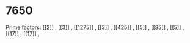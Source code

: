 # 7650

Prime factors: [[2]] , [[3]] , [[1275]] , [[3]] , [[425]] , [[5]] , [[85]] , [[5]] , [[17]] , [[17]] , 